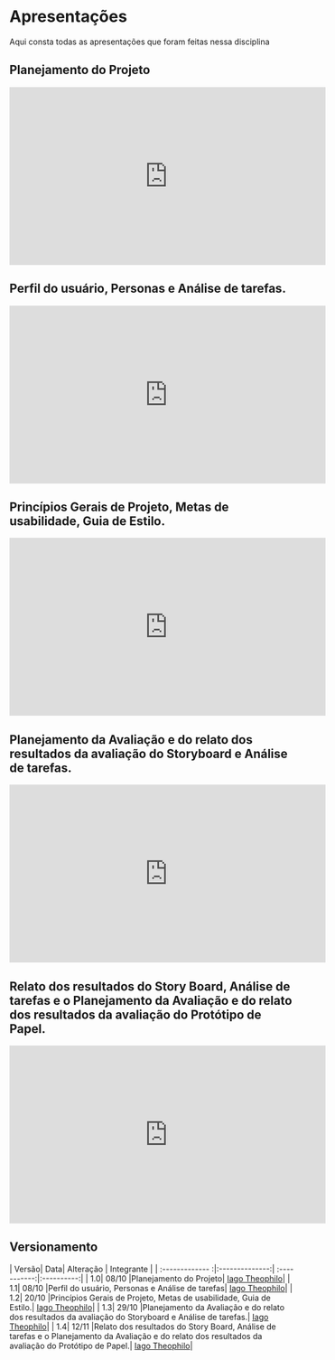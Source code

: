 # Apresentações
Aqui consta todas as apresentações que foram feitas nessa disciplina
## Planejamento do Projeto
<iframe width="560" height="315" src="https://www.youtube.com/embed/mFr6sQKDsdg" frameborder="0" allow="accelerometer; autoplay; clipboard-write; encrypted-media; gyroscope; picture-in-picture" allowfullscreen></iframe>

## Perfil do usuário, Personas e Análise de tarefas.
<iframe width="560" height="315" src="https://www.youtube.com/embed/BWi_RGWpn5E" frameborder="0" allow="accelerometer; autoplay; clipboard-write; encrypted-media; gyroscope; picture-in-picture" allowfullscreen></iframe>

## Princípios Gerais de Projeto, Metas de usabilidade, Guia de Estilo.
<iframe width="560" height="315" src="https://www.youtube.com/embed/SnaA4PjVUBQ" frameborder="0" allow="accelerometer; autoplay; clipboard-write; encrypted-media; gyroscope; picture-in-picture" allowfullscreen></iframe>

## Planejamento da Avaliação e do relato dos resultados da avaliação do Storyboard e Análise de tarefas.
<iframe width="560" height="315" src="https://www.youtube.com/embed/Cx7UPLZJZ2U" frameborder="0" allow="accelerometer; autoplay; clipboard-write; encrypted-media; gyroscope; picture-in-picture" allowfullscreen></iframe>

## Relato dos resultados do Story Board, Análise de tarefas e o Planejamento da Avaliação e do relato dos resultados da avaliação do Protótipo de Papel.
<iframe width="560" height="315" src="https://www.youtube.com/embed/SFFVEqAQlYQ" frameborder="0" allow="accelerometer; autoplay; clipboard-write; encrypted-media; gyroscope; picture-in-picture" allowfullscreen></iframe>

## Versionamento
| Versão| Data| Alteração | Integrante |
| :------------- :|:--------------:| :-----------:|:----------:|
| 1.0| 08/10 |Planejamento do Projeto| [Iago Theophilo](https://github.com/iagotheophilo)|
| 1.1| 08/10 |Perfil do usuário, Personas e Análise de tarefas| [Iago Theophilo](https://github.com/iagotheophilo)|
| 1.2| 20/10 |Princípios Gerais de Projeto, Metas de usabilidade, Guia de Estilo.| [Iago Theophilo](https://github.com/iagotheophilo)|
| 1.3| 29/10 |Planejamento da Avaliação e do relato dos resultados da avaliação do Storyboard e Análise de tarefas.| [Iago Theophilo](https://github.com/iagotheophilo)|
| 1.4| 12/11 |Relato dos resultados do Story Board, Análise de tarefas e o Planejamento da Avaliação e do relato dos resultados da avaliação do Protótipo de Papel.| [Iago Theophilo](https://github.com/iagotheophilo)|

